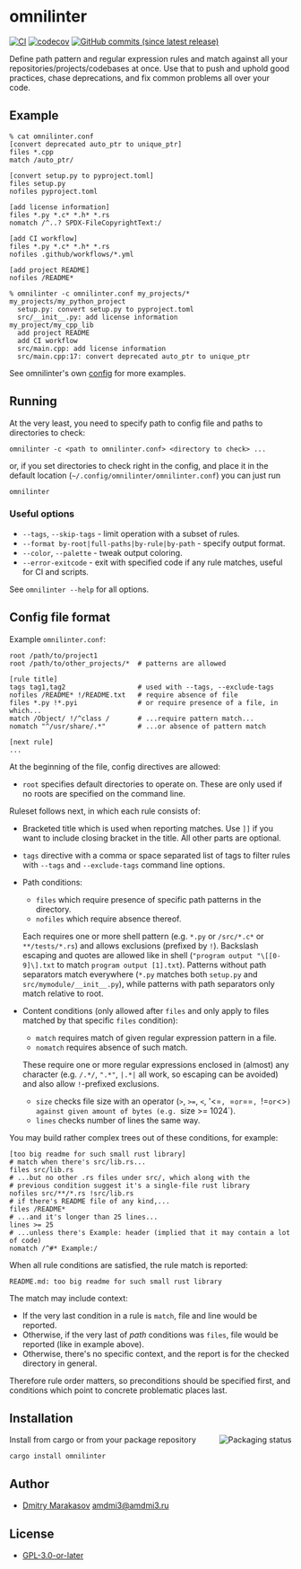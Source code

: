 # omnilinter

[![CI](https://github.com/AMDmi3/omnilinter/actions/workflows/ci.yml/badge.svg)](https://github.com/AMDmi3/omnilinter/actions/workflows/ci.yml)
[![codecov](https://codecov.io/gh/AMDmi3/omnilinter/graph/badge.svg?token=LZC12KUQ0M)](https://codecov.io/gh/AMDmi3/omnilinter)
[![GitHub commits (since latest release)](https://img.shields.io/github/commits-since/AMDmi3/omnilinter/latest.svg)](https://github.com/AMDmi3/omnilinter)

Define path pattern and regular expression rules and match against all
your repositories/projects/codebases at once. Use that to push and uphold
good practices, chase deprecations, and fix common problems all over
your code.

## Example

```
% cat omnilinter.conf
[convert deprecated auto_ptr to unique_ptr]
files *.cpp
match /auto_ptr/

[convert setup.py to pyproject.toml]
files setup.py
nofiles pyproject.toml

[add license information]
files *.py *.c* *.h* *.rs
nomatch /^..? SPDX-FileCopyrightText:/

[add CI workflow]
files *.py *.c* *.h* *.rs
nofiles .github/workflows/*.yml

[add project README]
nofiles /README*
```
```
% omnilinter -c omnilinter.conf my_projects/*
my_projects/my_python_project
  setup.py: convert setup.py to pyproject.toml
  src/__init__.py: add license information
my_project/my_cpp_lib
  add project README
  add CI workflow
  src/main.cpp: add license information
  src/main.cpp:17: convert deprecated auto_ptr to unique_ptr
```

See omnilinter's own [config](.omnilinter.conf) for more examples.

## Running

At the very least, you need to specify path to config file and paths to directories to check:

```
omnilinter -c <path to omnilinter.conf> <directory to check> ...
```

or, if you set directories to check right in the config, and place it in the default location (`~/.config/omnilinter/omnilinter.conf`) you can just run

```
omnilinter
```

### Useful options

- `--tags`, `--skip-tags` - limit operation with a subset of rules.
- `--format by-root|full-paths|by-rule|by-path` - specify output format.
- `--color`, `--palette` - tweak output coloring.
- `--error-exitcode` - exit with specified code if any rule matches, useful for CI and scripts.

See `omnilinter --help` for all options.

## Config file format

Example `omnilinter.conf`:
```
root /path/to/project1
root /path/to/other_projects/*  # patterns are allowed

[rule title]
tags tag1,tag2                  # used with --tags, --exclude-tags
nofiles /README* !/README.txt   # require absence of file
files *.py !*.pyi               # or require presence of a file, in which...
match /Object/ !/^class /       # ...require pattern match...
nomatch "^/usr/share/.*"        # ...or absence of pattern match

[next rule]
...
```

At the beginning of the file, config directives are allowed:

* `root` specifies default directories to operate on. These are only
used if no roots are specified on the command line.

Ruleset follows next, in which each rule consists of:

* Bracketed title which is used when reporting matches. Use `]]` if you
want to include closing bracket in the title. All other parts are optional.

* `tags` directive with a comma or space separated list of tags to filter
rules with `--tags` and `--exclude-tags` command line options.

* Path conditions:
  * `files` which require presence of specific path patterns in the directory.
  * `nofiles` which require absence thereof.

  Each requires one or more shell pattern (e.g. `*.py` or `/src/*.c*` or
  `**/tests/*.rs`) and allows exclusions (prefixed by `!`). Backslash
  escaping and quotes are allowed like in shell (`"program output "\[[0-9]\].txt`
  to match `program output [1].txt`).  Patterns without path separators match
  everywhere (`*.py` matches both `setup.py` and `src/mymodule/__init__.py`),
  while patterns with path separators only match relative to root.

* Content conditions (only allowed after `files` and only apply to
  files matched by that specific `files` condition):
  * `match` requires match of given regular expression pattern in a file.
  * `nomatch` requires absence of such match.

  These require one or more regular expressions enclosed in (almost) any
  character (e.g. `/.*/`, `".*"`, `|.*|` all work, so escaping can be avoided)
  and also allow `!`-prefixed exclusions.

  * `size` checks file size with an operator (`>`, `>=`, `<`, '<=`, `=`
  or `==`, `!=` or `<>`) against given amount of bytes (e.g. `size >= 1024`).
  * `lines` checks number of lines the same way.

You may build rather complex trees out of these conditions, for example:

```
[too big readme for such small rust library]
# match when there's src/lib.rs...
files src/lib.rs
# ...but no other .rs files under src/, which along with the
# previous condition suggest it's a single-file rust library
nofiles src/**/*.rs !src/lib.rs
# if there's README file of any kind,...
files /README*
# ...and it's longer than 25 lines...
lines >= 25
# ...unless there's Example: header (implied that it may contain a lot of code)
nomatch /^#* Example:/
```

When all rule conditions are satisfied, the rule match is reported:

```
README.md: too big readme for such small rust library
```

The match may include context:
* If the very last condition in a rule is `match`, file and line would
  be reported.
* Otherwise, if the very last of _path_ conditions was `files`, file
  would be reported (like in example above).
* Otherwise, there's no specific context, and the report is for the checked
  directory in general.

Therefore rule order matters, so preconditions should be specified first, and
conditions which point to concrete problematic places last.

## Installation

<a href="https://repology.org/project/omnilinter/versions">
    <img src="https://repology.org/badge/vertical-allrepos/omnilinter.svg" alt="Packaging status" align="right">
</a>

Install from cargo or from your package repository

```
cargo install omnilinter
```

## Author

* [Dmitry Marakasov](https://github.com/AMDmi3) <amdmi3@amdmi3.ru>

## License

* [GPL-3.0-or-later](LICENSE)
